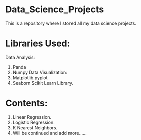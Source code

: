 # Data_Science_Projects

This is a repository where I stored all my data science projects. 

# Libraries Used:

Data Analysis:
  1. Panda
  2. Numpy
Data Visualization:
  1. Matplotlib.pyplot
  2. Seaborn
Scikit Learn Library.

# Contents:
1. Linear Regression.
2. Logistic Regression.
3. K Nearest Neighbors.
4. Will be continued and add more......
